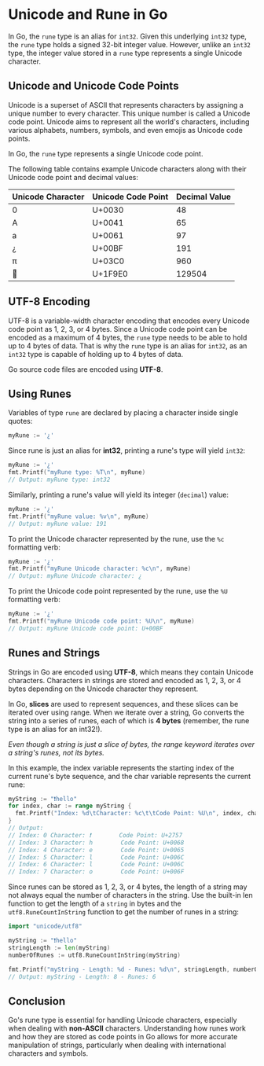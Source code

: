 # Unicode and Rune in Go

In Go, the `rune` type is an alias for `int32`. Given this underlying `int32` type, the `rune` type holds a signed 32-bit integer value. However, unlike an `int32` type, the integer value stored in a `rune` type represents a single Unicode character.

## Unicode and Unicode Code Points

Unicode is a superset of ASCII that represents characters by assigning a unique number to every character. This unique number is called a Unicode code point. Unicode aims to represent all the world's characters, including various alphabets, numbers, symbols, and even emojis as Unicode code points.

In Go, the `rune` type represents a single Unicode code point.

The following table contains example Unicode characters along with their Unicode code point and decimal values:

| Unicode Character | Unicode Code Point | Decimal Value |
|-------------------|--------------------|---------------|
| 0                 | U+0030             | 48            |
| A                 | U+0041             | 65            |
| a                 | U+0061             | 97            |
| ¿                 | U+00BF             | 191           |
| π                 | U+03C0             | 960           |
| 🧠               | U+1F9E0            | 129504        |

## UTF-8 Encoding

UTF-8 is a variable-width character encoding that encodes every Unicode code point as 1, 2, 3, or 4 bytes. Since a Unicode code point can be encoded as a maximum of 4 bytes, the `rune` type needs to be able to hold up to 4 bytes of data. That is why the `rune` type is an alias for `int32`, as an `int32` type is capable of holding up to 4 bytes of data.

Go source code files are encoded using **UTF-8**.

## Using Runes

Variables of type `rune` are declared by placing a character inside single quotes:

```go
myRune := '¿'
```

Since rune is just an alias for **int32**, printing a rune's type will yield `int32`:

```go
myRune := '¿'
fmt.Printf("myRune type: %T\n", myRune)
// Output: myRune type: int32
```

Similarly, printing a rune's value will yield its integer (`decimal`) value:

```go
myRune := '¿'
fmt.Printf("myRune value: %v\n", myRune)
// Output: myRune value: 191
```

To print the Unicode character represented by the rune, use the `%c` formatting verb:

```go
myRune := '¿'
fmt.Printf("myRune Unicode character: %c\n", myRune)
// Output: myRune Unicode character: ¿
```

To print the Unicode code point represented by the rune, use the `%U` formatting verb:

```go
myRune := '¿'
fmt.Printf("myRune Unicode code point: %U\n", myRune)
// Output: myRune Unicode code point: U+00BF
```

## Runes and Strings
Strings in Go are encoded using **UTF-8**, which means they contain Unicode characters. Characters in strings are stored and encoded as 1, 2, 3, or 4 bytes depending on the Unicode character they represent.

In Go, **slices** are used to represent sequences, and these slices can be iterated over using range. When we iterate over a string, Go converts the string into a series of runes, each of which is **4 bytes** (remember, the rune type is an alias for an int32!).

*Even though a string is just a slice of bytes, the range keyword iterates over a string's runes, not its bytes.*

In this example, the index variable represents the starting index of the current rune's byte sequence, and the char variable represents the current rune:

```go
myString := "❗hello"
for index, char := range myString {
  fmt.Printf("Index: %d\tCharacter: %c\t\tCode Point: %U\n", index, char, char)
}
// Output:
// Index: 0	Character: ❗		Code Point: U+2757
// Index: 3	Character: h		Code Point: U+0068
// Index: 4	Character: e		Code Point: U+0065
// Index: 5	Character: l		Code Point: U+006C
// Index: 6	Character: l		Code Point: U+006C
// Index: 7	Character: o		Code Point: U+006F
```

Since runes can be stored as 1, 2, 3, or 4 bytes, the length of a string may not always equal the number of characters in the string. Use the built-in len function to get the length of a `string` in bytes and the `utf8.RuneCountInString` function to get the number of runes in a string:

```go
import "unicode/utf8"

myString := "❗hello"
stringLength := len(myString)
numberOfRunes := utf8.RuneCountInString(myString)

fmt.Printf("myString - Length: %d - Runes: %d\n", stringLength, numberOfRunes)
// Output: myString - Length: 8 - Runes: 6
```

## Conclusion
Go's rune type is essential for handling Unicode characters, especially when dealing with **non-ASCII** characters. Understanding how runes work and how they are stored as code points in Go allows for more accurate manipulation of strings, particularly when dealing with international characters and symbols.
